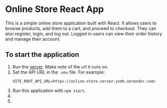 # Online Store React App

This is a simple online store application built with React. It allows users to browse products, add them to a cart, and proceed to checkout. They can also register, login, and log out. Logged in users can view their order history and manage their account.

## To start the application
1. Run the [server](https://github.com/rapPayne/online_store_client). Make note of the url it runs on.
1. Set the API URL in the `.env` file.
   For example:
   ```
   VITE_ROOT_API_URL=https://online-store-server-yvmh.onrender.com/
   ```
1. Run this application with `npm start`.
1. 
1. 